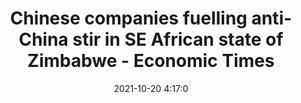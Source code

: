 ---
"title": "Chinese companies fuelling anti-China stir in SE African state of Zimbabwe - Economic Times"
"date": "2021-10-20 4:17:0"
"feed_name": "GOOGLENEWSMINING"
"feed_website": "https://news.google.com/search?q=mining%2Bincident&hl=en-US&gl=US&ceid=US:en"
"feed_rss": "https://news.google.com/rss/search?q=mining%2Bincident&hl=en-US&gl=US&ceid=US:en"
"link": "https://economictimes.indiatimes.com/news/international/world-news/chinese-companies-fuelling-anti-china-stir-in-se-african-state-of-zimbabwe/articleshow/87150249.cms"
"source": "{'href': 'https://economictimes.indiatimes.com', 'title': 'Economic Times'}"
"file": "_posts/2021-1-1-9fb83a6b7ee8c899d36335be881393d1b9aa0e69.md"
"accident": "0"
"drilling": "0"
"represented_by": "0"
"dead": "0"
"injured": "0"
"arrested": "0"
"place": "unknown place"
"where": "unknown site"
"causes": "unknown"
"place_uri": "unknown place"
---